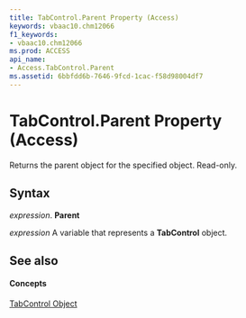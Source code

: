 ```yaml
---
title: TabControl.Parent Property (Access)
keywords: vbaac10.chm12066
f1_keywords:
- vbaac10.chm12066
ms.prod: ACCESS
api_name:
- Access.TabControl.Parent
ms.assetid: 6bbfdd6b-7646-9fcd-1cac-f58d98004df7
---
```



# TabControl.Parent Property (Access)

Returns the parent object for the specified object. Read-only.


## Syntax

 _expression_. **Parent**

 _expression_ A variable that represents a **TabControl** object.


## See also


#### Concepts


[TabControl Object](tabcontrol-object-access.md)

